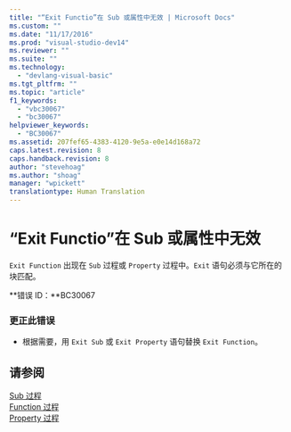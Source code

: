 ```yaml
---
title: "“Exit Functio”在 Sub 或属性中无效 | Microsoft Docs"
ms.custom: ""
ms.date: "11/17/2016"
ms.prod: "visual-studio-dev14"
ms.reviewer: ""
ms.suite: ""
ms.technology: 
  - "devlang-visual-basic"
ms.tgt_pltfrm: ""
ms.topic: "article"
f1_keywords: 
  - "vbc30067"
  - "bc30067"
helpviewer_keywords: 
  - "BC30067"
ms.assetid: 207fef65-4383-4120-9e5a-e0e14d168a72
caps.latest.revision: 8
caps.handback.revision: 8
author: "stevehoag"
ms.author: "shoag"
manager: "wpickett"
translationtype: Human Translation
---
```

# “Exit Functio”在 Sub 或属性中无效
`Exit Function` 出现在 `Sub` 过程或 `Property` 过程中。`Exit` 语句必须与它所在的块匹配。  
  
 **错误 ID：**BC30067  
  
### 更正此错误  
  
-   根据需要，用 `Exit Sub` 或 `Exit Property` 语句替换 `Exit Function`。  
  
## 请参阅  
 [Sub 过程](../../visual-basic/programming-guide/language-features/procedures/sub-procedures.md)   
 [Function 过程](../../visual-basic/programming-guide/language-features/procedures/function-procedures.md)   
 [Property 过程](../../visual-basic/programming-guide/language-features/procedures/property-procedures.md)